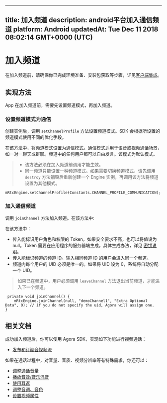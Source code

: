 
---
title: 加入频道
description: android平台加入通信频道
platform: Android
updatedAt: Tue Dec 11 2018 08:02:14 GMT+0000 (UTC)
---
# 加入频道
在加入频道前，请确保你已完成环境准备、安装包获取等步骤，详见[客户端集成](../../cn/Video/android_video.md)。

## 实现方法

App 在加入频道前，需要先设置频道模式，再加入频道。

### 设置频道模式为通信
创建实例后，调用 `setChannelProfile` 方法设置频道模式。SDK 会根据所设置的频道模式使用不同的优化手段。 

在该方法中，将频道模式设置为通信模式。通信模式适用于语音或视频通话场景，如一对一聊天或群聊。频道中的任何用户都可以自由发言。该模式为默认模式。

> - 该方法必须在加入频道前调用才能生效。
> - 同一频道只能设置一种频道模式。如果需要切换频道模式，请先调用 `destroy` 方法销毁后重新创建一个 Engine 实例，再调用该方法将频道设置为其他模式。

```
mRtcEngine.setChannelProfile(Constants.CHANNEL_PROFILE_COMMUNICATION);
```

### 加入通信频道
调用 `joinChannel` 方法加入频道。在该方法中:

在该方法中：

-   传入能标识用户角色和权限的 Token。如果安全要求不高，也可以将值设为 null。Token 需要在应用程序的服务器端生成，具体生成办法，详见 [密钥说明](../../cn/Video/token.md)。
-   传入能标识频道的频道 ID。输入相同频道 ID 的用户会进入同一个频道。
-   频道内每个用户的 UID 必须是唯一的。如果将 UID 设为 0，系统将自动分配一个 UID。

> 如果已在频道中，用户必须调用 `leaveChannel` 方法退出当前频道，才能进入下一个频道。

```
 private void joinChannel() {
    mRtcEngine.joinChannel(null, "demoChannel1", "Extra Optional Data", 0); // if you do not specify the uid, Agora will assign one.
}
```

## 相关文档
成功加入频道后，你可以使用 Agora SDK，实现如下功能进行视频通话：

- [发布和订阅音视频流](../../cn/Video/publish_android.md)

如果在通话过程中，对音量、音质、视频分辨率等有特殊需求，你还可以：

- [调整通话音量](../../cn/Video/volume_android.md)
- [播放音效/音乐混音](../../cn/Video/effect_mixing_android.md)
- [使用耳返](../../cn/Video/in-ear_android.md)
- [调整音调、音色](../../cn/Video/voice_effect_android.md)
- [设置视频属性](../../cn/Video/videoProfile_android.md)
